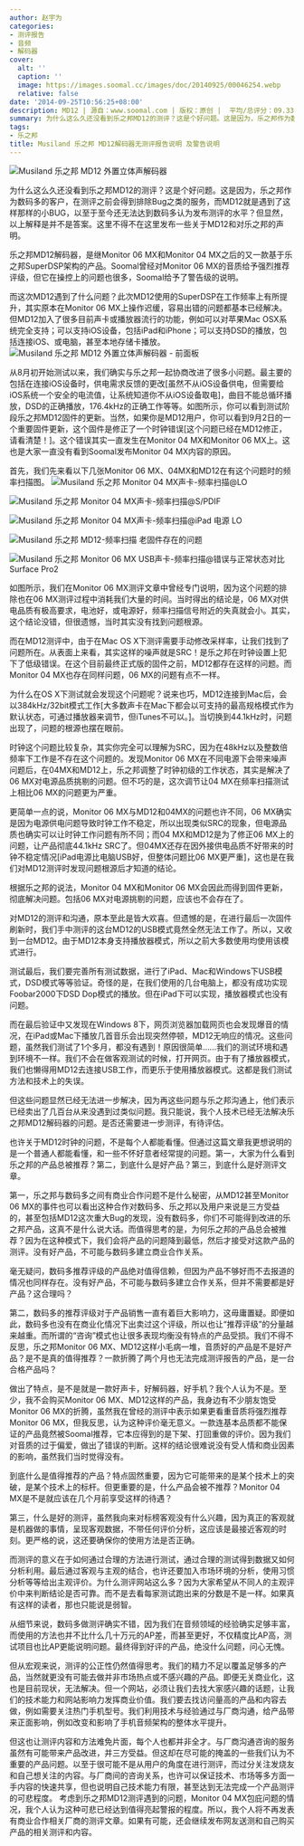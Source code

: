 ```yaml
---
author: 赵宇为
categories:
- 测评报告
- 音频
- 解码器
cover:
  alt: ''
  caption: ''
  image: https://images.soomal.cc/images/doc/20140925/00046254.webp
  relative: false
date: '2014-09-25T10:56:25+08:00'
description: MD12 | 源自：www.soomal.com | 版权：原创 |  平均/总评分：09.33/2472
summary: 为什么这么久还没看到乐之邦MD12的测评？这是个好问题。这是因为，乐之邦作为数码多的客户，在测评之前会得到排除Bug之类的服务，而MD12就是遇到了这样那样的小BUG，以至于至今还无法达到数码多认为发布测评的水平？但显然，以上解释是并不是答案。这里不得不在这里发布一些关于MD12和对乐之邦的声明。
tags:
- 乐之邦
title: Musiland 乐之邦 MD12解码器无测评报告说明 及警告说明
---
```


![Musiland 乐之邦 MD12 外置立体声解码器](https://images.soomal.cc/images/doc/20140804/00044625.webp)



为什么这么久还没看到乐之邦MD12的测评？这是个好问题。这是因为，乐之邦作为数码多的客户，在测评之前会得到排除Bug之类的服务，而MD12就是遇到了这样那样的小BUG，以至于至今还无法达到数码多认为发布测评的水平？但显然，以上解释是并不是答案。这里不得不在这里发布一些关于MD12和对乐之邦的声明。

乐之邦MD12解码器，是继Monitor 06 MX和Monitor 04 MX之后的又一款基于乐之邦SuperDSP架构的产品。Soomal曾经对Monitor 06 MX的音质给予强烈推荐评级，但它在操控上的问题也很多，Soomal给予了警告级的说明。

而这次MD12遇到了什么问题？此次MD12使用的SuperDSP在工作频率上有所提升，其实原本在Monitor 06 MX上操作迟缓，容易出错的问题都基本已经解决。但MD12加入了很多目前声卡或播放器流行的功能，例如可以对苹果Mac OSX系统完全支持；可以支持iOS设备，包括iPad和iPhone；可以支持DSD的播放，包括连接iOS、或电脑，甚至本地存储卡播放。
![Musiland 乐之邦 MD12 外置立体声解码器 - 前面板](https://images.soomal.cc/images/doc/20140804/00044626.webp)




从8月初开始测试以来，我们确实与乐之邦一起协商改进了很多小问题。最主要的包括在连接iOS设备时，供电需求反馈的更改[虽然不从iOS设备供电，但需要给iOS系统一个安全的电流值，让系统知道你不从iOS设备取电]，曲目不能总循环播放，DSD的正确播放，176.4kHz的正确工作等等。如图所示，你可以看到测试阶段乐之邦MD12固件的更新。当然，如果你是MD12用户，你可以看到9月2日的一个重要固件更新，这个固件是修正了一个时钟错误[这个问题已经在MD12修正，请看清楚！]。这个错误其实一直发生在Monitor 04 MX和Monitor 06 MX上。这也是大家一直没有看到Soomal发布Monitor 04 MX内容的原因。

首先，我们先来看以下几张Monitor 06 MX、04MX和MD12在有这个问题时的频率扫描图。
![Musiland 乐之邦 Monitor 04 MX声卡-频率扫描@LO](https://images.soomal.cc/images/doc/20140925/00046249.webp)




![Musiland 乐之邦 Monitor 04 MX声卡-频率扫描@S/PDIF](https://images.soomal.cc/images/doc/20140925/00046250.webp)




![Musiland 乐之邦 Monitor 04 MX声卡-频率扫描@iPad 电源 LO](https://images.soomal.cc/images/doc/20140925/00046251.webp)




![Musiland 乐之邦 MD12-频率扫描 老固件存在的问题](https://images.soomal.cc/images/doc/20140925/00046253.webp)




![Musiland 乐之邦 Monitor 06 MX USB声卡-频率扫描@错误与正常状态对比 Surface Pro2](https://images.soomal.cc/images/doc/20131231/00039147.webp)




如图所示，我们在Monitor 06 MX测评文章中曾经专门说明，因为这个问题的排除也在06 MX测评过程中消耗我们大量的时间。当时得出的结论是，06 MX对供电品质有极高要求，电池好，或电源好，频率扫描信号附近的失真就会小。其实，这个结论没错，但很遗憾，当时其实没有找到问题根源。

而在MD12测评中，由于在Mac OS X下测评需要手动修改采样率，让我们找到了问题所在。从表面上来看，其实这样的噪声就是SRC！是乐之邦在时钟设置上犯下了低级错误。在这个目前最终正式版的固件之前，MD12都存在这样的问题。而Monitor 04 MX也存在同样问题，06 MX的问题有点不一样。

为什么在OS X下测试就会发现这个问题呢？说来也巧，MD12连接到Mac后，会以384kHz/32bit模式工作[大多数声卡在Mac下都会以可支持的最高规格模式作为默认状态，可通过播放器来调节，但iTunes不可以。]。当切换到44.1kHz时，问题出现了，问题的根源也摆在眼前。

时钟这个问题比较复杂，其实你完全可以理解为SRC，因为在48kHz以及整数倍频率下工作是不存在这个问题的。发现Monitor 06 MX在不同电源下会带来噪声问题后，在04MX和MD12上，乐之邦调整了时钟初级的工作状态，其实是解决了06 MX对电源品质挑剔的问题。但不巧的是，这次调节让04 MX在频率扫描测试上相比06 MX的问题更为严重。

更简单一点的说，Monitor 06 MX与MD12和04MX的问题也许不同，06 MX确实是因为电源供电问题导致时钟工作不稳定，所以出现类似SRC的现象，但电源品质也确实可以让时钟工作问题有所不同；而04 MX和MD12是为了修正06 MX上的问题，让产品彻底44.1kHz SRC了。但04MX还存在因外接供电品质不好带来的时钟不稳定情况[iPad电源比电脑USB好，但整体问题比06 MX更严重]，这也是在我们对MD12测评时发现问题根源后才知道的结论。

根据乐之邦的说法，Monitor 04 MX和Monitor 06 MX会因此而得到固件更新，彻底解决问题。包括06 MX对电源挑剔的问题，应该也不会存在了。

对MD12的测评和沟通，原本至此是皆大欢喜。但遗憾的是，在进行最后一次固件刷新时，我们手中测评的这台MD12的USB模式竟然全然无法工作了。所以，又收到一台MD12。由于MD12本身支持播放器模式，所以之前大多数使用均使用该模式进行。

测试最后，我们要完善所有测试数据，进行了iPad、Mac和Windows下USB模式，DSD模式等等验证。奇怪的是，在我们使用的几台电脑上，都没有成功实现Foobar2000下DSD Dop模式的播放。但在iPad下可以实现，播放器模式也没有问题。

而在最后验证中又发现在Windows 8下，网页浏览器加载网页也会发现爆音的情况，在iPad或Mac下播放几首音乐会出现突然停顿，MD12无响应的情况。这些问题，虽然我们测试了1个多月，都没有遇到！原因很简单……我们的测试环境和遇到环境不一样。我们不会在做客观测试的时候，打开网页。由于有了播放器模式，我们也懒得用MD12去连接USB工作，而更乐于使用播放器模式。这都是我们测试方法和技术上的失误。

但这些问题显然已经无法进一步解决，因为再这些问题与乐之邦沟通上，他们表示已经卖出了几百台从来没遇到过类似问题。我只能说，我个人技术已经无法解决乐之邦MD12解码器的问题。是否还需要进一步测评，有待评估。

也许关于MD12时钟的问题，不是每个人都能看懂。但通过这篇文章我更想说明的是一个普通人都能看懂，和一些不怀好意者经常提的问题。第一，大家为什么看到乐之邦的产品总被推荐？第二，到底什么是好产品？第三，到底什么是好测评文章。

第一，乐之邦与数码多之间有商业合作问题不是什么秘密，从MD12甚至Monitor 06 MX的事件也可以看出这种合作对数码多、乐之邦以及用户来说是三方受益的，甚至包括MD12这次重大Bug的发现，没有数码多，你们不可能得到改进的乐之邦产品，这真不是什么说大话。而值得思考的是，为何乐之邦的产品总会被推荐？因为在这种模式下，我们会将产品的问题降到最低，然后才接受对这款产品的测评。没有好产品，不可能与数码多建立商业合作关系。

毫无疑问，数码多推荐评级的产品绝对值得信赖，但因为产品不够好而不去报道的情况也同样存在。没有好产品，不可能与数码多建立合作关系，但并不需要都是好产品？这合理吗？

第二，数码多的推荐评级对于产品销售一直有着巨大影响力，这毋庸置疑。即便如此，数码多也没有在商业化情况下出卖过这个评级，所以也让“推荐评级”的分量越来越重。而所谓的“咨询”模式也让很多表现均衡没有特点的产品受损。我们不得不反思，乐之邦Monitor 06 MX、MD12这样小毛病一堆，音质好的产品是不是好产品？是不是真的值得推荐？一款折腾了两个月也无法完成测评报告的产品，是一台合格产品吗？

做出了特点，是不是就是一款好声卡，好解码器，好手机？我个人认为不是。至少，我不会购买Monitor 06 MX、MD12这样的产品，我身边有不少朋友饱受Monitor 06 MX的折腾，虽然我在曾经的测评中表示如果更看重音质将强烈推荐Monitor 06 MX，但我反思，认为这种评价毫无意义。一款连基本品质都不能保证的产品竟然被Soomal推荐，它本应得到的是下架、打回重做的评价。因为我们对音质的过于偏爱，做出了错误的判断。这样的结论很难说没有受人情和商业因素的影响，虽然我们当时觉得没有。

到底什么是值得推荐的产品？特点固然重要，因为它可能带来的是某个技术上的突破，是某个技术上的标杆。但更重要的是，什么产品会被不推荐？Monitor 04 MX是不是就应该在几个月前享受这样的待遇？


第三，什么是好的测评，虽然我向来对标榜客观没有什么兴趣，因为真正的客观就是机器做的事情，呈现客观数据，不带任何评价分析，这应该是最接近客观的时刻。更严格的说，这还要确保你的使用方法是否正确。

而测评的意义在于如何通过合理的方法进行测试，通过合理的测试得到数据又如何分析利用。最后通过客观与主观的结合，也许还要加入市场环境的分析，使用习惯分析等等给出主观评价。为什么测评网站这么多？因为大家希望从不同人的主观评价中来判断结论是否可靠。而不是去看每家测试跑出来的分数是不是一样。如果真有这样的读者，那也只能说是弱智。

从细节来说，数码多做测评确实不错，因为我们在音频领域的经验确实足够丰富，而使用的方法也并不比什么几十万元的AP差，而甚至更好，不仅精度比AP高，测试项目也比AP更能说明问题。最终得到好评的产品，绝没什么问题，问心无愧。

但从宏观来说，测评的公正性仍然值得思考。我们的精力不足以覆盖足够多的产品，当然就更没有可能去做并非市场热点或不感兴趣的产品。即便无关商业化，这也是目前现状，无法解决。但一个网站，必须让我们去找大家感兴趣的话题，让我们的技术能力和网站影响力发挥商业价值。我们要去找访问量高的产品和内容去做，例如需要关注热门手机型号。我们利用技术与经验通过与厂商沟通，给产品带来正面影响，例如改变和影响了手机音频架构的整体水平提升。

但这也让测评内容和方法难免片面，每个人也都并非全才。与厂商沟通咨询的服务虽然有可能带来产品改进，并三方受益。但这却在尽可能的掩盖的一些我们认为不重要的产品问题。以至于很可能不是从用户的角度在进行测评，而过分关注发烧友和自己想关注的内容。与厂商间的咨询关系，也许可以保证技术、市场等多方面一手内容的快速共享，但也说明自己技术能力有限，甚至达到无法完成一个产品测评的可悲程度。
考虑到乐之邦MD12测评遇到的问题，Monitor 04 MX包庇问题的情况，我个人认为这种可悲已经达到值得亮起警报的程度。所以，我个人将不再发表有商业合作相关厂商的测评文章。如果有可能，还会继续发布网友送测和自己购买产品的相关测评和内容。